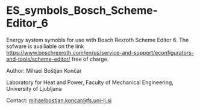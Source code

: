 # ES_symbols_Bosch_Scheme-Editor_6
Energy system symobls for use with Bosch Rexroth Scheme Editor 6. The sofware is availiable on the link https://www.boschrexroth.com/en/us/service-and-support/econfigurators-and-tools/scheme-editor/ free of charge.


Author: Mihael Boštjan Končar

Laboratory for Heat and Power, Faculty of Mechanical Engineering, University of Ljubljana

Contact: mihaelbostjan.koncar@fs.uni-lj.si
